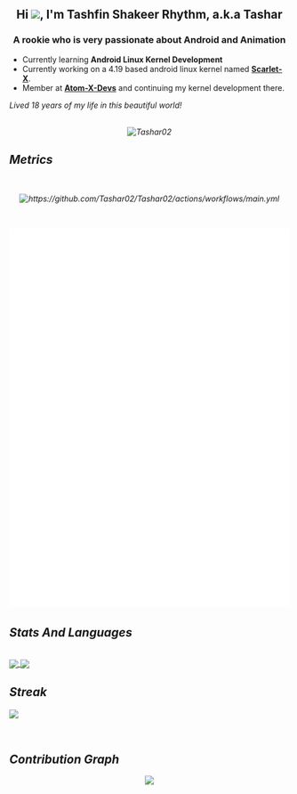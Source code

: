 </p align="center">
<h2 align="center">Hi <img src="https://raw.githubusercontent.com/MartinHeinz/MartinHeinz/master/wave.gif" width="30px">, I'm Tashfin Shakeer Rhythm, a.k.a Tashar</h2>
<h3 align="center">A rookie who is very passionate about Android and Animation</h3>

- Currently learning **Android Linux Kernel Development**
- Currently working on a 4.19 based android linux kernel named <a href="https://github.com/Atom-X-Devs/android_kernel_xiaomi_scarlet">**Scarlet-X**</a>.
- Member at <a href="https://github.com/Atom-X-Devs">**Atom-X-Devs**</a> and continuing my kernel development there.

<p>
  <em>
    Lived 18 years of my life in this beautiful world! <br>


<br>

<p align="center"><img src="https://komarev.com/ghpvc/?username=Tashar02&style=flat-square" alt="Tashar02" /><br></p>

## Metrics
<br>
<p align="center">
<img src="https://github.com/Tashar02/Tashar02/actions/workflows/main.yml/badge.svg" alt="https://github.com/Tashar02/Tashar02/actions/workflows/main.yml" /><br></p>
</p>

<br>
<p align="center">
<img src="https://github.com/Tashar02/Tashar02/blob/main/github-metrics.svg" alt="Tashar02" /><br>
</p>

## Stats And Languages

<br>
<a href="https://github.com/anuraghazra/github-readme-stats">
  <img align = "center" src = "https://github-readme-stats.vercel.app/api?username=Tashar02&show_icons=true&theme=tokyonight&line_height=27&hide_rank=false&border_radius=10&line_height=28&hide_border=true&count_private=true&text_color=a3a3a3">
</a>
<a href="https://github.com/anuraghazra/github-readme-stats">
<img align = "center" src = "https://github-readme-stats.vercel.app/api/top-langs/?username=Tashar02&theme=tokyonight&hide_rank=false&border_radius=10&line_height=28&hide_border=true&text_color=a3a3a3">
</a>

## Streak

<p href="https://github.com/anuraghazra/github-readme-stats">
<img align="center" src="https://github-readme-streak-stats.herokuapp.com/?user=Tashar02&theme=tokyonight&hide_rank=false&border_radius=10&line_height=28&hide_border=true&text_color=a3a3a3"/>
</p>
</br>

## Contribution Graph

<p align = "center">
 <img src="https://activity-graph.herokuapp.com/graph?username=Tashar02&text_color=a3a3a3&border_radius=10&line_height=28&hide_border=true&text_color=a3a3a3&theme=redical&area=true&area_color=a3a3a3"/>
</p>

